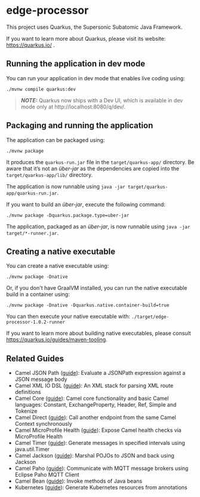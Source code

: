 # edge-processor

This project uses Quarkus, the Supersonic Subatomic Java Framework.

If you want to learn more about Quarkus, please visit its website: https://quarkus.io/ .

## Running the application in dev mode

You can run your application in dev mode that enables live coding using:
```shell script
./mvnw compile quarkus:dev
```

> **_NOTE:_**  Quarkus now ships with a Dev UI, which is available in dev mode only at http://localhost:8080/q/dev/.

## Packaging and running the application

The application can be packaged using:
```shell script
./mvnw package
```
It produces the `quarkus-run.jar` file in the `target/quarkus-app/` directory.
Be aware that it’s not an _über-jar_ as the dependencies are copied into the `target/quarkus-app/lib/` directory.

The application is now runnable using `java -jar target/quarkus-app/quarkus-run.jar`.

If you want to build an _über-jar_, execute the following command:
```shell script
./mvnw package -Dquarkus.package.type=uber-jar
```

The application, packaged as an _über-jar_, is now runnable using `java -jar target/*-runner.jar`.

## Creating a native executable

You can create a native executable using: 
```shell script
./mvnw package -Dnative
```

Or, if you don't have GraalVM installed, you can run the native executable build in a container using: 
```shell script
./mvnw package -Dnative -Dquarkus.native.container-build=true
```

You can then execute your native executable with: `./target/edge-processor-1.0.2-runner`

If you want to learn more about building native executables, please consult https://quarkus.io/guides/maven-tooling.

## Related Guides

- Camel JSON Path ([guide](https://camel.apache.org/camel-quarkus/latest/reference/extensions/jsonpath.html)): Evaluate a JSONPath expression against a JSON message body
- Camel XML IO DSL ([guide](https://camel.apache.org/camel-quarkus/latest/reference/extensions/xml-io-dsl.html)): An XML stack for parsing XML route definitions
- Camel Core ([guide](https://camel.apache.org/camel-quarkus/latest/reference/extensions/core.html)): Camel core functionality and basic Camel languages: Constant, ExchangeProperty, Header, Ref, Simple and Tokenize
- Camel Direct ([guide](https://camel.apache.org/camel-quarkus/latest/reference/extensions/direct.html)): Call another endpoint from the same Camel Context synchronously
- Camel MicroProfile Health ([guide](https://camel.apache.org/camel-quarkus/latest/reference/extensions/microprofile-health.html)): Expose Camel health checks via MicroProfile Health
- Camel Timer ([guide](https://camel.apache.org/camel-quarkus/latest/reference/extensions/timer.html)): Generate messages in specified intervals using java.util.Timer
- Camel Jackson ([guide](https://camel.apache.org/camel-quarkus/latest/reference/extensions/jackson.html)): Marshal POJOs to JSON and back using Jackson
- Camel Paho ([guide](https://camel.apache.org/camel-quarkus/latest/reference/extensions/paho.html)): Communicate with MQTT message brokers using Eclipse Paho MQTT Client
- Camel Bean ([guide](https://camel.apache.org/camel-quarkus/latest/reference/extensions/bean.html)): Invoke methods of Java beans
- Kubernetes ([guide](https://quarkus.io/guides/kubernetes)): Generate Kubernetes resources from annotations
